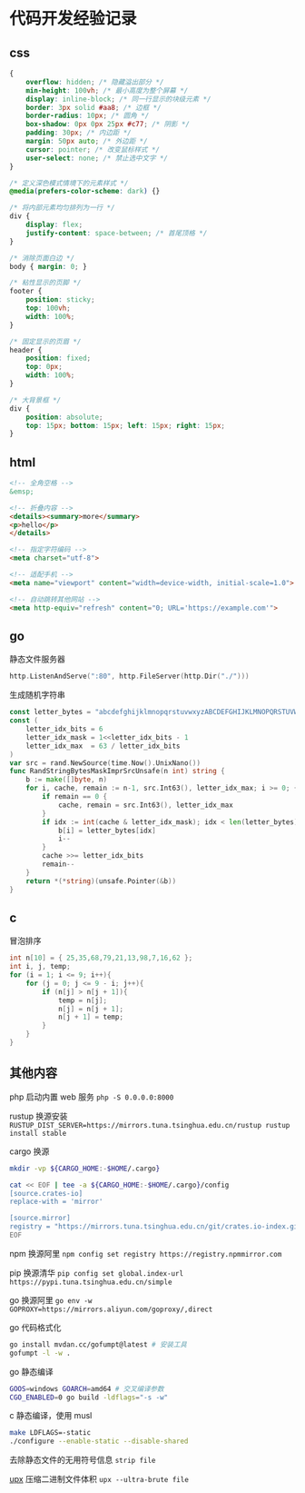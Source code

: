 # 代码开发经验记录

## css

```css
{
    overflow: hidden; /* 隐藏溢出部分 */
    min-height: 100vh; /* 最小高度为整个屏幕 */
    display: inline-block; /* 同一行显示的块级元素 */
    border: 3px solid #aa8; /* 边框 */
    border-radius: 10px; /* 圆角 */
    box-shadow: 0px 0px 25px #c77; /* 阴影 */
    padding: 30px; /* 内边距 */
    margin: 50px auto; /* 外边距 */
    cursor: pointer; /* 改变鼠标样式 */
    user-select: none; /* 禁止选中文字 */
}

/* 定义深色模式情境下的元素样式 */
@media(prefers-color-scheme: dark) {}

/* 将内部元素均匀排列为一行 */
div {
    display: flex;
    justify-content: space-between; /* 首尾顶格 */
}

/* 消除页面白边 */
body { margin: 0; }

/* 粘性显示的页脚 */
footer {
    position: sticky;
    top: 100vh;
    width: 100%;
}

/* 固定显示的页眉 */
header {
    position: fixed;
    top: 0px;
    width: 100%;
}

/* 大背景框 */
div {
    position: absolute;
    top: 15px; bottom: 15px; left: 15px; right: 15px;
}
```

## html

```html
<!-- 全角空格 -->
&emsp;

<!-- 折叠内容 -->
<details><summary>more</summary>
<p>hello</p>
</details>

<!-- 指定字符编码 -->
<meta charset="utf-8">

<!-- 适配手机 -->
<meta name="viewport" content="width=device-width, initial-scale=1.0">

<!-- 自动跳转其他网站 -->
<meta http-equiv="refresh" content="0; URL='https://example.com'">
```

## go

静态文件服务器

```go
http.ListenAndServe(":80", http.FileServer(http.Dir("./")))
```

生成随机字符串

```go
const letter_bytes = "abcdefghijklmnopqrstuvwxyzABCDEFGHIJKLMNOPQRSTUVWXYZ0123456789"
const (
    letter_idx_bits = 6
    letter_idx_mask = 1<<letter_idx_bits - 1
    letter_idx_max  = 63 / letter_idx_bits
)
var src = rand.NewSource(time.Now().UnixNano())
func RandStringBytesMaskImprSrcUnsafe(n int) string {
    b := make([]byte, n)
    for i, cache, remain := n-1, src.Int63(), letter_idx_max; i >= 0; {
        if remain == 0 {
            cache, remain = src.Int63(), letter_idx_max
        }
        if idx := int(cache & letter_idx_mask); idx < len(letter_bytes) {
            b[i] = letter_bytes[idx]
            i--
        }
        cache >>= letter_idx_bits
        remain--
    }
    return *(*string)(unsafe.Pointer(&b))
}
```

## c

冒泡排序

```c
int n[10] = { 25,35,68,79,21,13,98,7,16,62 };
int i, j, temp;
for (i = 1; i <= 9; i++){
    for (j = 0; j <= 9 - i; j++){
        if (n[j] > n[j + 1]){
            temp = n[j];
            n[j] = n[j + 1];
            n[j + 1] = temp;
        }
    }
}
```

## 其他内容

php 启动内置 web 服务 `php -S 0.0.0.0:8000`

rustup 换源安装 `RUSTUP_DIST_SERVER=https://mirrors.tuna.tsinghua.edu.cn/rustup rustup install stable`

cargo 换源

```sh
mkdir -vp ${CARGO_HOME:-$HOME/.cargo}

cat << EOF | tee -a ${CARGO_HOME:-$HOME/.cargo}/config
[source.crates-io]
replace-with = 'mirror'

[source.mirror]
registry = "https://mirrors.tuna.tsinghua.edu.cn/git/crates.io-index.git"
EOF
```

npm 换源阿里 `npm config set registry https://registry.npmmirror.com`

pip 换源清华 `pip config set global.index-url https://pypi.tuna.tsinghua.edu.cn/simple`

go 换源阿里 `go env -w GOPROXY=https://mirrors.aliyun.com/goproxy/,direct`

go 代码格式化

```sh
go install mvdan.cc/gofumpt@latest # 安装工具
gofumpt -l -w .
```

go 静态编译

```sh
GOOS=windows GOARCH=amd64 # 交叉编译参数
CGO_ENABLED=0 go build -ldflags="-s -w"
```

c 静态编译，使用 musl

```sh
make LDFLAGS=-static
./configure --enable-static --disable-shared
```

去除静态文件的无用符号信息 `strip file`

[upx](https://upx.github.io) 压缩二进制文件体积 `upx --ultra-brute file`
